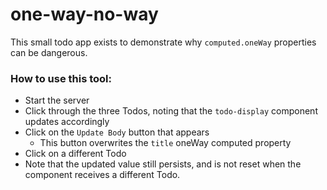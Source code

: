 # one-way-no-way

This small todo app exists to demonstrate why `computed.oneWay` properties can be dangerous.

### How to use this tool:
  * Start the server
  * Click through the three Todos, noting that the `todo-display` component updates accordingly
  * Click on the `Update Body` button that appears
     * This button overwrites the `title` oneWay computed property
  * Click on a different Todo
  * Note that the updated value still persists, and is not reset when the component receives a different Todo.
